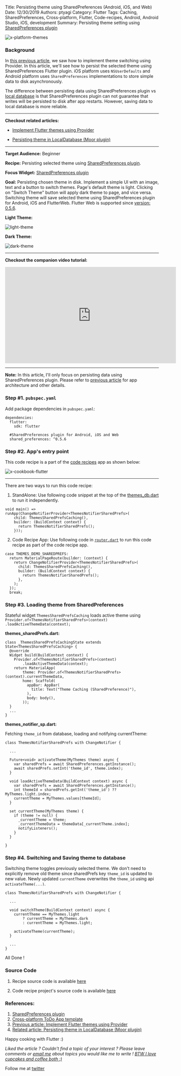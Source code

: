 Title: Persisting theme using SharedPreferences (Android, iOS, and Web)
Date: 12/30/2019
Authors: ptyagi
Category: Flutter
Tags: Caching, SharedPreferences, Cross-platform, Flutter, Code-recipes, Android, Android Studio, iOS, development
Summary: Persisting theme setting using [SharedPreferences plugin](https://pub.dev/packages/shared_preferences)

![x-platform-themes]({attach}../../images/flutter/themes_sharedprefs.png)

### Background ###

In [this previous article](https://ptyagicodecamp.github.io/implement-flutter-themes-using-provider.html), we saw how to implement theme switching using Provider. In this article, we'll see how to persist the selected theme using SharedPreferences Flutter plugin. iOS platform uses `NSUserDefaults` and Android platform uses `SharedPreferences` implementations to store simple data to disk asynchronously.

The difference between persisting data using SharedPreferences plugin vs [local database](https://ptyagicodecamp.github.io/persist-theme-setting-in-localdatabase-moor-plugin.html) is that SharedPreferences plugin can not guarantee that writes will be persisted to disk after app restarts. However, saving data to local database is more reliable.

---

**Checkout related articles:**

* [Implement Flutter themes using Provider](https://ptyagicodecamp.github.io/implement-flutter-themes-using-provider.html)

* [Persisting theme in LocalDatabase (Moor plugin)](https://ptyagicodecamp.github.io/persisting-theme-in-localdatabase-moor-plugin.html)

---

**Target Audience:** Beginner

**Recipe:** Persisting selected theme using [SharedPreferences plugin](https://pub.dev/packages/shared_preferences).

**Focus Widget:** [SharedPreferences plugin](https://pub.dev/packages/shared_preferences)

**Goal:** Persisting chosen theme in disk. Implement a simple UI with an image, text and a button to switch themes. Page's default theme is light. Clicking on "Switch Theme" button will apply dark theme to page, and vice versa. Switching theme will save selected theme using SharedPreferences plugin for Android, iOS and FlutterWeb. Flutter Web is supported since [version: 0.5.6](https://pub.dev/packages/shared_preferences#056).

**Light Theme:**

![light-theme]({attach}../../images/flutter/ios_themes2.jpg)


**Dark Theme:**

![dark-theme]({attach}../../images/flutter/ios_themes3.jpg)

---

**Checkout the companion video tutorial:**
<iframe width="560" height="315" src="https://www.youtube.com/embed/ZHl1DVbRpBA" frameborder="0" allow="accelerometer; autoplay; encrypted-media; gyroscope; picture-in-picture" allowfullscreen></iframe>

---

**Note:** In this article, I'll only focus on persisting data using SharedPreferences plugin. Please refer to [previous article](https://ptyagicodecamp.github.io/implement-flutter-themes-using-provider.html) for app architecture and other details.

### Step #1. `pubspec.yaml` ###
Add package dependencies in `pubspec.yaml`:
```
dependencies:
  flutter:
    sdk: flutter

  #SharedPreferences plugin for Android, iOS and Web
  shared_preferences: ^0.5.6
```

### Step #2. App's entry point ###

This code recipe is a part of the [code recipes](https://ptyagicodecamp.github.io/flutter-live-booklet-flutter-component-recipes.html#flutter-live-booklet-flutter-component-recipes) app as shown below:

![x-cookbook-flutter]({attach}../../images/flutter/cookbook_menu.jpg)

---

There are two ways to run this code recipe:

1. StandAlone: Use following code snippet at the top of the [themes_db.dart](https://github.com/ptyagicodecamp/flutter_cookbook/blob/widgets/flutter_widgets/lib/themes/sharedPrefs/themes_sharedPrefs.dart) to run it independently.
```
void main() => runApp(ChangeNotifierProvider<ThemesNotifierSharedPrefs>(
    child: ThemesSharedPrefsCaching(),
    builder: (BuildContext context) {
      return ThemesNotifierSharedPrefs();
    }));
```

2. Code Recipe App: Use following code in [`router.dart`](https://github.com/ptyagicodecamp/flutter_cookbook/blob/widgets/flutter_widgets/lib/router.dart) to run this code recipe as part of the code recipe app.

```
case THEMES_DEMO_SHAREDPREFS:
  return MaterialPageRoute(builder: (context) {
    return ChangeNotifierProvider<ThemesNotifierSharedPrefs>(
      child: ThemesSharedPrefsCaching(),
      builder: (BuildContext context) {
        return ThemesNotifierSharedPrefs();
      },
    );
  });
  break;
```

### Step #3. Loading theme from SharedPreferences ###

Stateful widget `ThemesSharedPrefsCaching` loads active theme using `Provider.of<ThemesNotifierSharedPrefs>(context)
        .loadActiveThemeData(context);`

**themes_sharedPrefs.dart:**

```
class _ThemesSharedPrefsCachingState extends State<ThemesSharedPrefsCaching> {
  @override
  Widget build(BuildContext context) {
    Provider.of<ThemesNotifierSharedPrefs>(context)
        .loadActiveThemeData(context);
    return MaterialApp(
        theme: Provider.of<ThemesNotifierSharedPrefs>(context).currentThemeData,
        home: Scaffold(
          appBar: AppBar(
            title: Text("Theme Caching (SharedPreference)"),
          ),
          body: body(),
        ));
  }
  ...
}  
```

**themes_notifier_sp.dart:**

Fetching `theme_id` from database, loading and notifying currentTheme:

```
class ThemesNotifierSharedPrefs with ChangeNotifier {

  ...

  Future<void> activateTheme(MyThemes theme) async {
    var sharedPrefs = await SharedPreferences.getInstance();
    await sharedPrefs.setInt('theme_id', theme.index);
  }

  void loadActiveThemeData(BuildContext context) async {
    var sharedPrefs = await SharedPreferences.getInstance();
    int themeId = sharedPrefs.getInt('theme_id') ?? MyThemes.light.index;
    currentTheme = MyThemes.values[themeId];
  }

  set currentTheme(MyThemes theme) {
    if (theme != null) {
      _currentTheme = theme;
      _currentThemeData = themeData[_currentTheme.index];
      notifyListeners();
    }
  }

}
```


### Step #4. Switching and Saving theme to database ###

Switching theme toggles previously selected theme. We don't need to explicitly remove old theme since sharedPrefs key `theme_id` is updated to new value. Newly updated `currentTheme` overwrites the `theme_id` using api `activateTheme(...)`.

```
class ThemesNotifierSharedPrefs with ChangeNotifier {

  ...

  void switchTheme(BuildContext context) async {
    currentTheme == MyThemes.light
        ? currentTheme = MyThemes.dark
        : currentTheme = MyThemes.light;

    activateTheme(currentTheme);
  }

  ...
}
```

All Done !

### Source Code ###
1. Recipe source code is available [here](https://github.com/ptyagicodecamp/flutter_cookbook/tree/widgets/flutter_widgets/lib/themes/db)

2. Code recipe project's source code is available [here](https://github.com/ptyagicodecamp/flutter_cookbook/tree/widgets/flutter_widgets/)


### References: ###
1. [SharedPreferences plugin](https://pub.dev/packages/shared_preferences)
2. [Cross-platform ToDo App template](https://github.com/appleeducate/moor_shared)
3. [Previous article: Implement Flutter themes using Provider](https://ptyagicodecamp.github.io/implement-flutter-themes-using-provider.html)
4. [Related article: Persisting theme in LocalDatabase (Moor plugin)](https://ptyagicodecamp.github.io/persist-theme-setting-in-localdatabase-moor-plugin.html)

Happy cooking with Flutter :)

_Liked the article ?
Couldn't find a topic of your interest ? Please leave comments or [email me](mailto:ptyagicodecamp@gmail.com) about topics you would like me to write !
[BTW I love cupcakes and coffee both :)](https://www.paypal.me/pritya)_

Follow me at [twitter](https://twitter.com/ptyagi13)
